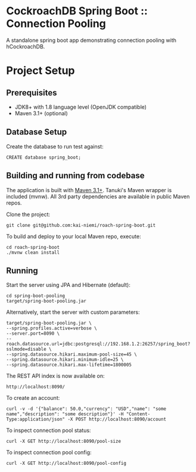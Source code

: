 # CockroachDB Spring Boot :: Connection Pooling

A standalone spring boot app demonstrating connection pooling 
with hCockroachDB.

# Project Setup

## Prerequisites

- JDK8+ with 1.8 language level (OpenJDK compatible)
- Maven 3.1+ (optional)

## Database Setup

Create the database to run test against:

    CREATE database spring_boot;

## Building and running from codebase

The application is built with [Maven 3.1+](https://maven.apache.org/download.cgi).
Tanuki's Maven wrapper is included (mvnw). All 3rd party dependencies are available in public Maven repos.

Clone the project:

    git clone git@github.com:kai-niemi/roach-spring-boot.git

To build and deploy to your local Maven repo, execute:

    cd roach-spring-boot
    ./mvnw clean install

## Running

Start the server using JPA and Hibernate (default):

    cd spring-boot-pooling
    target/spring-boot-pooling.jar

Alternatively, start the server with custom parameters:

    target/spring-boot-pooling.jar \ 
    --spring.profiles.active=verbose \
    --server.port=8090 \
    --roach.datasource.url=jdbc:postgresql://192.168.1.2:26257/spring_boot?sslmode=disable \
    --spring.datasource.hikari.maximum-pool-size=45 \
    --spring.datasource.hikari.minimum-idle=25 \
    --spring.datasource.hikari.max-lifetime=1800005

The REST API index is now available on:

    http://localhost:8090/

To create an account:

    curl -v -d '{"balance": 50.0,"currency": "USD","name": "some name","description": "some description"}' -H "Content-Type:application/json" -X POST http://localhost:8090/account

To inspect connection pool status:

    curl -X GET http://localhost:8090/pool-size

To inspect connection pool config:

    curl -X GET http://localhost:8090/pool-config


